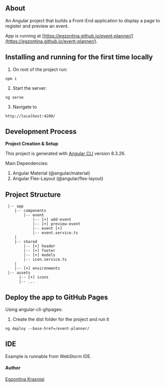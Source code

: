 ## About
An Angular project that builds a Front-End application to display a page to register  and preview an event.

App is running at [https://egzontina.github.io/event-planner/](https://egzontina.github.io/event-planner/).


## Installing and running for the first time locally

1. On root of the project run: 
```
npm i
```
2. Start the server: 
```
ng serve
```
3.  Navigate to 
```
http://localhost:4200/
```


## Development Process

**Project Creation & Setup**

This project is generated with [Angular CLI](https://github.com/angular/angular-cli) version 8.3.26.

Main Dependencies:
1. Angular Material (@angular/material)
2. Angular Flex-Layout (@angular/flex-layout) 


## Project Structure

     |-- app
        |-- components
            |-- event
                |-- [+] add-event
                |-- [+] preview-event
                |-- event [+]
                |-- event.service.ts
        |
        |-- shared
            |-- [+] header
            |-- [+] footer
            |-- [+] models
            |-- icon.service.ts
        |
        |-- [+] environments
     |-- assets
          |-- [+] icons
          |-- ...


## Deploy the app to GitHub Pages

Using angular-cli-ghpages:
1. Create the dist folder for the project and run it
```
ng deploy --base-href=/event-planner/
```


## IDE
Example is runnable from WebStorm IDE.



#### Author

[Egzontina Krasniqi](https://github.com/egzontina)

